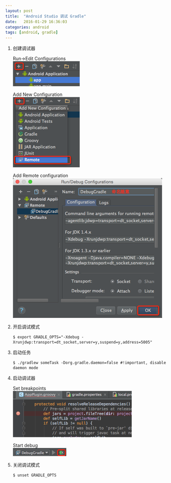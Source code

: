```yaml
---
layout: post
title:  "Android Studio 调试 Gradle"
date:   2016-01-29 16:36:03
categories: android
tags: [android, gradle]
---
```


1. 创建调试器

    Run->Edit Configurations<br/>
    ![Edit configurations](/images/debug-gradle-1.png)

    Add New Configuration<br/>
    ![Add New Configuration](/images/debug-gradle-2.png)

    Add Remote configuration<br/>
    ![Add Remote configuration](/images/debug-gradle-3.png)

2. 开启调试模式
    
    ```
    $ export GRADLE_OPTS="-Xdebug -Xrunjdwp:transport=dt_socket,server=y,suspend=y,address=5005"
    ```

3. 启动任务

    ```
    $ ./gradlew someTask -Dorg.gradle.daemon=false #!important, disable daemon mode
    ```

4. 启动调试器

    Set breakpoints<br/>
    ![Add Remote configuration](/images/debug-gradle-6.png)

    Start debug<br/>
    ![Add Remote configuration](/images/debug-gradle-7.png)

5. 关闭调试模式

    ```
    $ unset GRADLE_OPTS
    ```